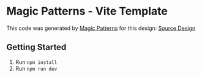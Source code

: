 # Magic Patterns - Vite Template

This code was generated by [Magic Patterns](https://magicpatterns.com) for this design: [Source Design](https://www.magicpatterns.com/c/1w9a4g1utdxvz42ozdphze)

## Getting Started

1. Run `npm install`
2. Run `npm run dev`
